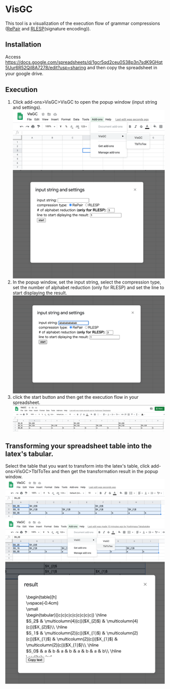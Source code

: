 # VisGC

This tool is a visualization of the execution flow of grammar compressions ([RePair](https://ieeexplore.ieee.org/document/892708) and [RLESP](https://www.sciencedirect.com/science/article/abs/pii/S0166218X19300319?via%3Dihub)(signature encoding)).

## Installation

Access https://docs.google.com/spreadsheets/d/1gcr5qd2ceu0S38p3n7sdK9GHqt5Uur6R52Qil8A7278/edit?usp=sharing and then copy the spreadsheet in your google drive.
　　
## Execution
1. Click add-ons>VisGC>VisGC to open the popup window (input string and settings). 
![](images/1.png)
![](images/2.png)
2. In the popup window, set the input string, select the compression type, set the number of alphabet reduction (only for RLESP) and set the line to start displaying the result.
![](images/3.png)
3. click the start button and then get the execution flow in your spreadsheet.
![The example of RePair for "abababababab"](images/4.png)
## Transforming your spreadsheet table into the latex's tabular. 

Select the table that you want to transform into the latex's table, click add-ons>VisGC>TblToTex and then get the transformation result in the popup window.
![](images/5.png)
![](images/6.png)
![](images/7.png)

